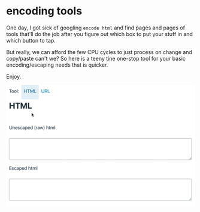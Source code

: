 # encoding tools

One day, I got sick of googling `encode html` and find pages and pages of tools that'll do the job after you figure out which box to put your stuff in and which button to tap.

But really, we can afford the few CPU cycles to just process on change and copy/paste can't we? So here is a teeny tine one-stop tool for your basic encoding/escaping needs that is quicker.

Enjoy.

![Example usage](example.gif)